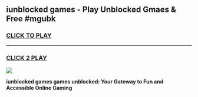 
## iunblocked games - Play Unblocked Gmaes & Free #mgubk
<h3>
<a href="https://news.freeplayer.one?title=iunblocked_games&ref=03M">CLICK TO PLAY</a></h3>
<hr>

<h3>
<a href="https://news.freeplayer.one?title=iunblocked_games&ref=03M">CLICK 2 PLAY</a>
  
</h3>

<a href="https://news.freeplayer.one?title=iunblocked_games&ref=03M"><img src="https://clearcache.store/games.png"></a>


**iunblocked games games unblocked: Your Gateway to Fun and Accessible Online Gaming**
